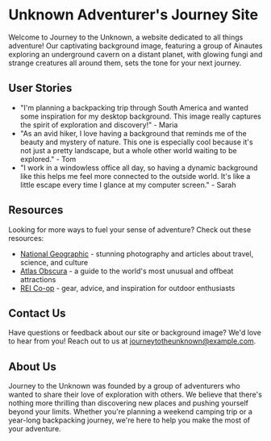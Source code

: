 <!--font:Montserrat-->

# Unknown Adventurer's Journey Site

Welcome to Journey to the Unknown, a website dedicated to all things adventure! Our captivating background image, featuring a group of Ainautes exploring an underground cavern on a distant planet, with glowing fungi and strange creatures all around them, sets the tone for your next journey.

## User Stories

- "I'm planning a backpacking trip through South America and wanted some inspiration for my desktop background. This image really captures the spirit of exploration and discovery!" - Maria
- "As an avid hiker, I love having a background that reminds me of the beauty and mystery of nature. This one is especially cool because it's not just a pretty landscape, but a whole other world waiting to be explored." - Tom
- "I work in a windowless office all day, so having a dynamic background like this helps me feel more connected to the outside world. It's like a little escape every time I glance at my computer screen." - Sarah

## Resources

Looking for more ways to fuel your sense of adventure? Check out these resources:

- [National Geographic](#) - stunning photography and articles about travel, science, and culture
- [Atlas Obscura](#) - a guide to the world's most unusual and offbeat attractions
- [REI Co-op](#) - gear, advice, and inspiration for outdoor enthusiasts

## Contact Us

Have questions or feedback about our site or background image? We'd love to hear from you! Reach out to us at [journeytotheunknown@example.com](mailto:journeytotheunknown@example.com).

## About Us

Journey to the Unknown was founded by a group of adventurers who wanted to share their love of exploration with others. We believe that there's nothing more thrilling than discovering new places and pushing yourself beyond your limits. Whether you're planning a weekend camping trip or a year-long backpacking journey, we're here to help you make the most of your adventure.

<!--

Write me content for website with wallpaper which alt text is:

"A group of Ainautes exploring an underground cavern on a distant planet, with glowing fungi and strange creatures all around them."

The name/title of the page should not be 1:1 copy of the alt text but rather a real content of the website which is using this wallpaper.

- Use markdown format 
- Start with heading
- Heading should be short and concise
- The content should look like a real website 
- The website should not be about the wallpaper, wallpaper is just a related background
- Heading should be contain work "wallpaper" or "background"
- Include real sections like references, contact, user stories, etc. use things relevant to the page purpose.
- Feel free to use structure like headings, bullets, numbering, blockquotes, paragraphs, horizontal lines, etc.
- You can use formatting like bold or _italic_
- You can include UTF-8 emojis
- Links should be only #hash anchors (and you can refer to the document itself)
- Do not include images


---


# Exploring the Depths: A Wallpaper for Adventurers

Welcome to Exploring the Depths, a website dedicated to all things adventure! Our wallpaper, featuring a group of Ainautes exploring an underground cavern on a distant planet, with glowing fungi and strange creatures all around them, is the perfect backdrop for your next journey.

## User Stories

- "I'm planning a backpacking trip through South America and wanted some inspiration for my desktop background. This wallpaper really captures the spirit of exploration and discovery!" - Maria
- "As an avid hiker, I love having a wallpaper that reminds me of the beauty and mystery of nature. This one is especially cool because it's not just a pretty landscape, but a whole other world waiting to be explored." - Tom
- "I work in a windowless office all day, so having a dynamic wallpaper like this helps me feel more connected to the outside world. It's like a little escape every time I glance at my computer screen." - Sarah

## Resources

Looking for more ways to fuel your sense of adventure? Check out these resources:

- [National Geographic](#) - stunning photography and articles about travel, science, and culture
- [Atlas Obscura](#) - a guide to the world's most unusual and offbeat attractions
- [REI Co-op](#) - gear, advice, and inspiration for outdoor enthusiasts

## Contact Us

Have questions or feedback about our site or wallpaper? We'd love to hear from you! Reach out to us at [exploringthedepths@example.com](mailto:exploringthedepths@example.com).

## About Us

Exploring the Depths was founded by a group of adventurers who wanted to share their love of exploration with others. We believe that there's nothing more thrilling than discovering new places and pushing yourself beyond your limits. Whether you're planning a weekend camping trip or a year-long backpacking journey, we're here to help you make the most of your adventure.


---


Heading should not include word "wallpaper". The website should not be about the wallpaper itself, wallpaper is just a related background, rewrite whole content.


---


# Journey to the Unknown: A Website for Adventurers

Welcome to Journey to the Unknown, a website dedicated to all things adventure! Our captivating background image, featuring a group of Ainautes exploring an underground cavern on a distant planet, with glowing fungi and strange creatures all around them, sets the tone for your next journey.

## User Stories

- "I'm planning a backpacking trip through South America and wanted some inspiration for my desktop background. This image really captures the spirit of exploration and discovery!" - Maria
- "As an avid hiker, I love having a background that reminds me of the beauty and mystery of nature. This one is especially cool because it's not just a pretty landscape, but a whole other world waiting to be explored." - Tom
- "I work in a windowless office all day, so having a dynamic background like this helps me feel more connected to the outside world. It's like a little escape every time I glance at my computer screen." - Sarah

## Resources

Looking for more ways to fuel your sense of adventure? Check out these resources:

- [National Geographic](#) - stunning photography and articles about travel, science, and culture
- [Atlas Obscura](#) - a guide to the world's most unusual and offbeat attractions
- [REI Co-op](#) - gear, advice, and inspiration for outdoor enthusiasts

## Contact Us

Have questions or feedback about our site or background image? We'd love to hear from you! Reach out to us at [journeytotheunknown@example.com](mailto:journeytotheunknown@example.com).

## About Us

Journey to the Unknown was founded by a group of adventurers who wanted to share their love of exploration with others. We believe that there's nothing more thrilling than discovering new places and pushing yourself beyond your limits. Whether you're planning a weekend camping trip or a year-long backpacking journey, we're here to help you make the most of your adventure.


---


Write me a Google font which is best fitting for the website.

Pick from the list:
- Exo 2
- Great Vibes
- Alegreya
- Lobster
- Barlow Condensed
- Creepster
- Lato
- IBM Plex Sans
- Cinzel Decorative
- Open Sans
- Cinzel
- Roboto
- Playfair Display
- Poppins
- Montserrat
- Orbitron
- Futura
- Raleway
- Inter
- Cabin
- Cormorant Garamond
- Dancing Script


Write just the font name nothing else.


---


Montserrat

-->
